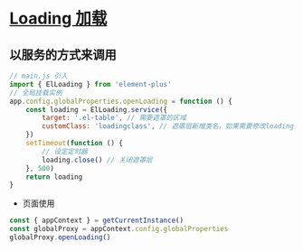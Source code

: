 # [Loading 加载](https://element-plus.gitee.io/zh-CN/component/loading.html)

## 以服务的方式来调用
``` js
// main.js 引入
import { ElLoading } from 'element-plus'
// 全局挂载实例
app.config.globalProperties.openLoading = function () {
	const loading = ElLoading.service({
		target: '.el-table', // 需要遮罩的区域
		customClass: 'loadingclass', // 遮罩层新增类名，如果需要修改loading的样式
	})
	setTimeout(function () {
		// 设定定时器
		loading.close() // 关闭遮罩层
	}, 500)
	return loading
}
```
- 页面使用
``` js
const { appContext } = getCurrentInstance()
const globalProxy = appContext.config.globalProperties
globalProxy.openLoading()
```